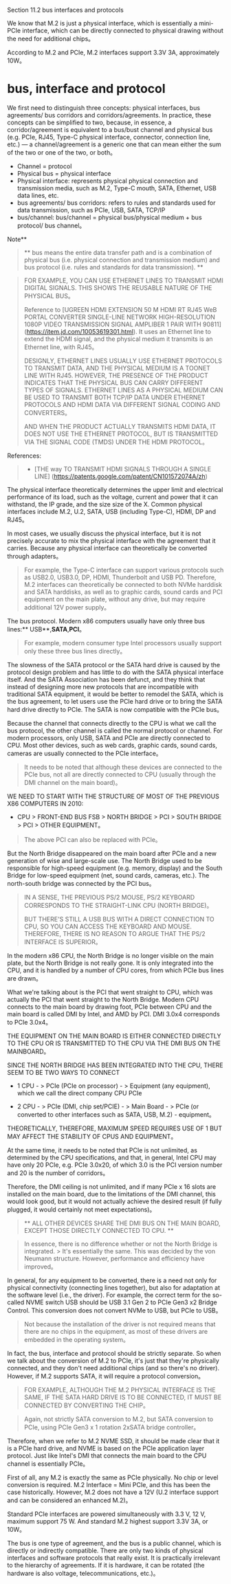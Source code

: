 Section 11.2 bus interfaces and protocols

We know that M.2 is just a physical interface, which is essentially a mini-PCIe interface, which can be directly connected to physical drawing without the need for additional chips。

According to M.2 and PCIe, M.2 interfaces support 3.3V 3A, approximately 10W。


# bus, interface and protocol

We first need to distinguish three concepts: physical interfaces, bus agreements/ bus corridors and corridors/agreements. In practice, these concepts can be simplified to two, because, in essence, a corridor/agreement is equivalent to a bus/bust channel and physical bus (e.g. PCIe, RJ45, Type-C physical interface, connector, connection line, etc.) — a channel/agreement is a generic one that can mean either the sum of the two or one of the two, or both。

- Channel = protocol
- Physical bus = physical interface
- Physical interface: represents physical physical connection and transmission media, such as M.2, Type-C mouth, SATA, Ethernet, USB data lines, etc.
- bus agreements/ bus corridors: refers to rules and standards used for data transmission, such as PCIe, USB, SATA, TCP/IP
- bus/channel: bus/channel = physical bus/physical medium + bus protocol/ bus channel。


Note**
>
>** bus means the entire data transfer path and is a combination of physical bus (i.e. physical connection and transmission medium) and bus protocol (i.e. rules and standards for data transmission). **


> FOR EXAMPLE, YOU CAN USE ETHERNET LINES TO TRANSMIT HDMI DIGITAL SIGNALS. THIS SHOWS THE REUSABLE NATURE OF THE PHYSICAL BUS。
>
>Reference to [UGREEN HDMI EXTENSION 50 M HDMI RT RJ45 WeB PORTAL CONVERTER SINGLE-LINE NETWORK HIGH-RESOLUTION 1080P VIDEO TRANSMISSION SIGNAL AMPLIBER 1 PAIR WITH 90811] (https://item.jd.com/10053619301.html). It uses an Ethernet line to extend the HDMI signal, and the physical medium it transmits is an Ethernet line, with RJ45。
>
> DESIGNLY, ETHERNET LINES USUALLY USE ETHERNET PROTOCOLS TO TRANSMIT DATA, AND THE PHYSICAL MEDIUM IS A TOONET LINE WITH RJ45. HOWEVER, THE PRESENCE OF THE PRODUCT INDICATES THAT THE PHYSICAL BUS CAN CARRY DIFFERENT TYPES OF SIGNALS. ETHERNET LINES AS A PHYSICAL MEDIUM CAN BE USED TO TRANSMIT BOTH TCP/IP DATA UNDER ETHERNET PROTOCOLS AND HDMI DATA VIA DIFFERENT SIGNAL CODING AND CONVERTERS。
>
> AND WHEN THE PRODUCT ACTUALLY TRANSMITS HDMI DATA, IT DOES NOT USE THE ETHERNET PROTOCOL, BUT IS TRANSMITTED VIA THE SIGNAL CODE (TMDS) UNDER THE HDMI PROTOCOL。
>
References:
>
>- [THE way TO TRANSMIT HDMI SIGNALS THROUGH A SINGLE LINE] (https://patents.google.com/patent/CN101572074A/zh)


The physical interface theoretically determines the upper limit and electrical performance of its load, such as the voltage, current and power that it can withstand, the IP grade, and the size size of the X. Common physical interfaces include M.2, U.2, SATA, USB (including Type-C), HDMI, DP and RJ45。

In most cases, we usually discuss the physical interface, but it is not precisely accurate to mix the physical interface with the agreement that it carries. Because any physical interface can theoretically be converted through adapters。

> For example, the Type-C interface can support various protocols such as USB2.0, USB3.0, DP, HDMI, Thunderbolt and USB PD. Therefore, M.2 interfaces can theoretically be connected to both NVMe harddisk and SATA harddisks, as well as to graphic cards, sound cards and PCI equipment on the main plate, without any drive, but may require additional 12V power supply。

The bus protocol. Modern x86 computers usually have only three bus lines:** USB**,**SATA**,**PCI**。

> For example, modern consumer type Intel processors usually support only these three bus lines directly。

The slowness of the SATA protocol or the SATA hard drive is caused by the protocol design problem and has little to do with the SATA physical interface itself. And the SATA Association has been defunct, and they think that instead of designing more new protocols that are incompatible with traditional SATA equipment, it would be better to remodel the SATA, which is the bus agreement, to let users use the PCIe hard drive or to bring the SATA hard drive directly to PCIe. The SATA is now compatible with the PCIe bus。

Because the channel that connects directly to the CPU is what we call the bus protocol, the other channel is called the normal protocol or channel. For modern processors, only USB, SATA and PCIe are directly connected to CPU. Most other devices, such as web cards, graphic cards, sound cards, cameras are usually connected to the PCIe interface。

> It needs to be noted that although these devices are connected to the PCIe bus, not all are directly connected to CPU (usually through the DMI channel on the main board)。

WE NEED TO START WITH THE STRUCTURE OF MOST OF THE PREVIOUS X86 COMPUTERS IN 2010:

- CPU > FRONT-END BUS FSB > NORTH BRIDGE > PCI > SOUTH BRIDGE > PCI > OTHER EQUIPMENT。

> The above PCI can also be replaced with PCIe。

But the North Bridge disappeared on the main board after PCIe and a new generation of wise and large-scale use. The North Bridge used to be responsible for high-speed equipment (e.g. memory, display) and the South Bridge for low-speed equipment (net, sound cards, cameras, etc.). The north-south bridge was connected by the PCI bus。

> IN A SENSE, THE PREVIOUS PS/2 MOUSE, PS/2 KEYBOARD CORRESPONDS TO THE STRAIGHT-LINK CPU (NORTH BRIDGE)。
>
> BUT THERE'S STILL A USB BUS WITH A DIRECT CONNECTION TO CPU, SO YOU CAN ACCESS THE KEYBOARD AND MOUSE. THEREFORE, THERE IS NO REASON TO ARGUE THAT THE PS/2 INTERFACE IS SUPERIOR。

In the modern x86 CPU, the North Bridge is no longer visible on the main plate, but the North Bridge is not really gone. It is only integrated into the CPU, and it is handled by a number of CPU cores, from which PCIe bus lines are drawn。

What we're talking about is the PCI that went straight to CPU, which was actually the PCI that went straight to the North Bridge. Modern CPU connects to the main board by drawing foot, PCIe between CPU and the main board is called DMI by Intel, and AMD by PCI. DMI 3.0x4 corresponds to PCIe 3.0x4。

THE EQUIPMENT ON THE MAIN BOARD IS EITHER CONNECTED DIRECTLY TO THE CPU OR IS TRANSMITTED TO THE CPU VIA THE DMI BUS ON THE MAINBOARD。

SINCE THE NORTH BRIDGE HAS BEEN INTEGRATED INTO THE CPU, THERE SEEM TO BE TWO WAYS TO CONNECT

- 1 CPU - > PCIe (PCIe on processor) - > Equipment (any equipment), which we call the direct company CPU PCIe

- 2 CPU - > PCIe (DMI, chip set/PCIE) - > Main Board - > PCIe (or converted to other interfaces such as SATA, USB, M.2) - equipment。

THEORETICALLY, THEREFORE, MAXIMUM SPEED REQUIRES USE OF 1 BUT MAY AFFECT THE STABILITY OF CPUS AND EQUIPMENT。

At the same time, it needs to be noted that PCIe is not unlimited, as determined by the CPU specifications, and that, in general, Intel CPU may have only 20 PCIe, e.g. PCIe 3.0x20, of which 3.0 is the PCI version number and 20 is the number of corridors。

Therefore, the DMI ceiling is not unlimited, and if many PCIe x 16 slots are installed on the main board, due to the limitations of the DMI channel, this would look good, but it would not actually achieve the desired result (if fully plugged, it would certainly not meet expectations)。

> ** ALL OTHER DEVICES SHARE THE DMI BUS ON THE MAIN BOARD, EXCEPT THOSE DIRECTLY CONNECTED TO CPU. **

> In essence, there is no difference whether or not the North Bridge is integrated. > It's essentially the same. This was decided by the von Neumann structure. However, performance and efficiency have improved。

In general, for any equipment to be converted, there is a need not only for physical connectivity (connecting lines together), but also for adaptation at the software level (i.e., the driver). For example, the correct term for the so-called NVME switch USB should be USB 3.1 Gen 2 to PCIe Gen3 x2 Bridge Control. This conversion does not convert NVMe to USB, but PCIe to USB。

> Not because the installation of the driver is not required means that there are no chips in the equipment, as most of these drivers are embedded in the operating system。

In fact, the bus, interface and protocol should be strictly separate. So when we talk about the conversion of M.2 to PCIe, it's just that they're physically connected, and they don't need additional chips (and so there's no driver). However, if M.2 supports SATA, it will require a protocol conversion。

> FOR EXAMPLE, ALTHOUGH THE M.2 PHYSICAL INTERFACE IS THE SAME, IF THE SATA HARD DRIVE IS TO BE CONNECTED, IT MUST BE CONNECTED BY CONVERTING THE CHIP。

> Again, not strictly SATA conversion to M.2, but SATA conversion to PCIe, using PCIe Gen3 x 1 rotation 2xSATA bridge controller。

Therefore, when we refer to M.2 NVME SSD, it should be made clear that it is a PCIe hard drive, and NVME is based on the PCIe application layer protocol. Just like Intel's DMI that connects the main board to the CPU channel is essentially PCIe。

First of all, any M.2 is exactly the same as PCIe physically. No chip or level conversion is required. M.2 Interface = Mini PCIe, and this has been the case historically. However, M.2 does not have a 12V (U.2 interface support and can be considered an enhanced M.2)。

Standard PCIe interfaces are powered simultaneously with 3.3 V, 12 V, maximum support 75 W. And standard M.2 highest support 3.3V 3A, or 10W。

The bus is one type of agreement, and the bus is a public channel, which is directly or indirectly compatible. There are only two kinds of physical interfaces and software protocols that really exist. It is practically irrelevant to the hierarchy of agreements. If it is hardware, it can be rotated (the hardware is also voltage, telecommunications, etc.)。
